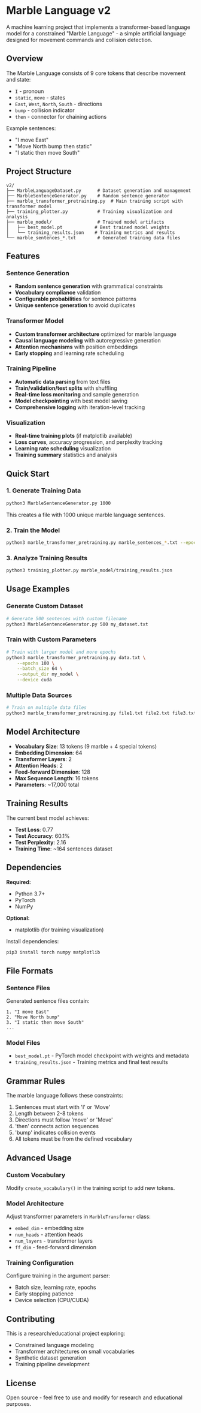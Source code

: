 # Marble Language v2

A machine learning project that implements a transformer-based language model for a constrained "Marble Language" - a simple artificial language designed for movement commands and collision detection.

## Overview

The Marble Language consists of 9 core tokens that describe movement and state:
- `I` - pronoun
- `static`, `move` - states  
- `East`, `West`, `North`, `South` - directions
- `bump` - collision indicator
- `then` - connector for chaining actions

Example sentences:
- "I move East"
- "Move North bump then static"
- "I static then move South"

## Project Structure

```
v2/
├── MarbleLanguageDataset.py      # Dataset generation and management
├── MarbleSentenceGenerator.py    # Random sentence generator
├── marble_transformer_pretraining.py  # Main training script with transformer model
├── training_plotter.py           # Training visualization and analysis
├── marble_model/                 # Trained model artifacts
│   ├── best_model.pt            # Best trained model weights
│   └── training_results.json    # Training metrics and results
└── marble_sentences_*.txt        # Generated training data files
```

## Features

### Sentence Generation
- **Random sentence generation** with grammatical constraints
- **Vocabulary compliance** validation
- **Configurable probabilities** for sentence patterns
- **Unique sentence generation** to avoid duplicates

### Transformer Model
- **Custom transformer architecture** optimized for marble language
- **Causal language modeling** with autoregressive generation
- **Attention mechanisms** with position embeddings
- **Early stopping** and learning rate scheduling

### Training Pipeline
- **Automatic data parsing** from text files
- **Train/validation/test splits** with shuffling
- **Real-time loss monitoring** and sample generation
- **Model checkpointing** with best model saving
- **Comprehensive logging** with iteration-level tracking

### Visualization
- **Real-time training plots** (if matplotlib available)
- **Loss curves**, accuracy progression, and perplexity tracking
- **Learning rate scheduling** visualization
- **Training summary** statistics and analysis

## Quick Start

### 1. Generate Training Data

```bash
python3 MarbleSentenceGenerator.py 1000
```

This creates a file with 1000 unique marble language sentences.

### 2. Train the Model

```bash
python3 marble_transformer_pretraining.py marble_sentences_*.txt --epochs 50 --batch_size 32
```

### 3. Analyze Training Results

```bash
python3 training_plotter.py marble_model/training_results.json
```

## Usage Examples

### Generate Custom Dataset
```bash
# Generate 500 sentences with custom filename
python3 MarbleSentenceGenerator.py 500 my_dataset.txt
```

### Train with Custom Parameters
```bash
# Train with larger model and more epochs
python3 marble_transformer_pretraining.py data.txt \
    --epochs 100 \
    --batch_size 64 \
    --output_dir my_model \
    --device cuda
```

### Multiple Data Sources
```bash
# Train on multiple data files
python3 marble_transformer_pretraining.py file1.txt file2.txt file3.txt
```

## Model Architecture

- **Vocabulary Size**: 13 tokens (9 marble + 4 special tokens)
- **Embedding Dimension**: 64
- **Transformer Layers**: 2
- **Attention Heads**: 2
- **Feed-forward Dimension**: 128
- **Max Sequence Length**: 16 tokens
- **Parameters**: ~17,000 total

## Training Results

The current best model achieves:
- **Test Loss**: 0.77
- **Test Accuracy**: 60.1%
- **Test Perplexity**: 2.16
- **Training Time**: ~164 sentences dataset

## Dependencies

**Required:**
- Python 3.7+
- PyTorch
- NumPy

**Optional:**
- matplotlib (for training visualization)

Install dependencies:
```bash
pip3 install torch numpy matplotlib
```

## File Formats

### Sentence Files
Generated sentence files contain:
```
1. "I move East"
2. "Move North bump"
3. "I static then move South"
...
```

### Model Files
- `best_model.pt` - PyTorch model checkpoint with weights and metadata
- `training_results.json` - Training metrics and final test results

## Grammar Rules

The marble language follows these constraints:
1. Sentences must start with 'I' or 'Move'
2. Length between 2-8 tokens
3. Directions must follow 'move' or 'Move'
4. 'then' connects action sequences
5. 'bump' indicates collision events
6. All tokens must be from the defined vocabulary

## Advanced Usage

### Custom Vocabulary
Modify `create_vocabulary()` in the training script to add new tokens.

### Model Architecture
Adjust transformer parameters in `MarbleTransformer` class:
- `embed_dim` - embedding size
- `num_heads` - attention heads
- `num_layers` - transformer layers
- `ff_dim` - feed-forward dimension

### Training Configuration
Configure training in the argument parser:
- Batch size, learning rate, epochs
- Early stopping patience
- Device selection (CPU/CUDA)

## Contributing

This is a research/educational project exploring:
- Constrained language modeling
- Transformer architectures on small vocabularies  
- Synthetic dataset generation
- Training pipeline development

## License

Open source - feel free to use and modify for research and educational purposes.